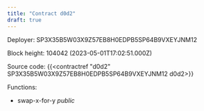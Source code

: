 ```yaml
---
title: "Contract d0d2"
draft: true
---
```

Deployer: SP3X35B5W03X9Z57EB8H0EDPB5SP64B9VXEYJNM12


 



Block height: 104042 (2023-05-01T17:02:51.000Z)

Source code: {{<contractref "d0d2" SP3X35B5W03X9Z57EB8H0EDPB5SP64B9VXEYJNM12 d0d2>}}

Functions:

* swap-x-for-y _public_
